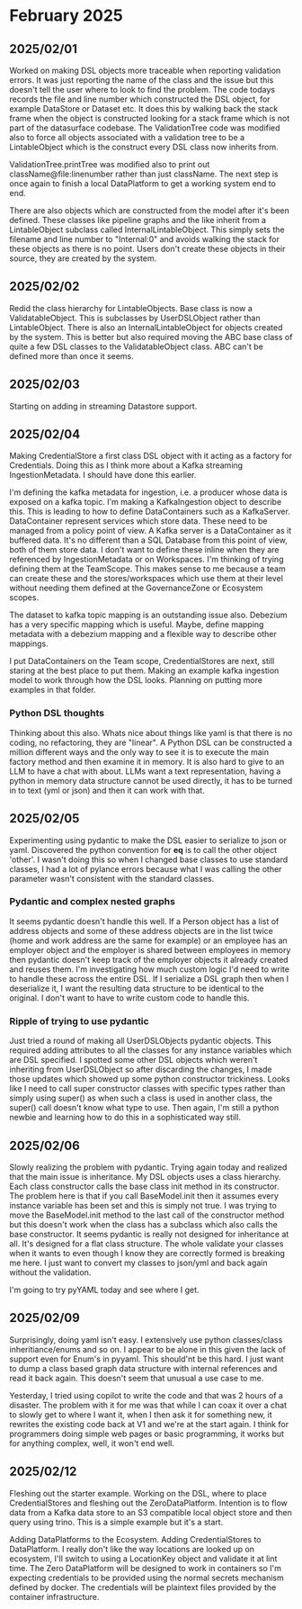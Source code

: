 # February 2025

## 2025/02/01

Worked on making DSL objects more traceable when reporting validation errors. It was just reporting the name of the class and the issue but this doesn't tell the user where to look to find the problem. The code todays records the file and line number which constructed the DSL object, for example DataStore or Dataset etc. It does this by walking back the stack frame when the object is constructed looking for a stack frame which is not part of the datasurface codebase. The ValidationTree code was modified also to force all objects associated with a validation tree to be a LintableObject which is the construct every DSL class now inherits from.

ValidationTree.printTree was modified also to print out className@file:linenumber rather than just className. The next step is once again to finish a local DataPlatform to get a working system end to end.

There are also objects which are constructed from the model after it's been defined. These classes like pipeline graphs and the like inherit from a LintableObject subclass called InternalLintableObject. This simply sets the filename and line number to "Internal:0" and avoids walking the stack for these objects as there is no point. Users don't create these objects in their source, they are created by the system.

## 2025/02/02

Redid the class hierarchy for LintableObjects. Base class is now a ValidatableObject. This is subclasses by UserDSLObject rather than LintableObject. There is also an InternalLintableObject for objects created by the system. This is better but also required moving the ABC base class of quite a few DSL classes to the ValidatableObject class. ABC can't be defined more than once it seems.

## 2025/02/03

Starting on adding in streaming Datastore support.

## 2025/02/04

Making CredentialStore a first class DSL object with it acting as a factory for Credentials. Doing this as I think more about a Kafka streaming IngestionMetadata. I should have done this earlier.

I'm defining the kafka metadata for ingestion, i.e. a producer whose data is exposed on a kafka topic. I'm making a KafkaIngestion object to describe this. This is leading to how to define DataContainers such as a KafkaServer. DataContainer represent services which store data. These need to be managed from a policy point of view. A Kafka server is a DataContainer as it buffered data. It's no different than a SQL Database from this point of view, both of them store data. I don't want to define these inline when they are referenced by IngestionMetadata or on Workspaces. I'm thinking of trying defining them at the TeamScope. This makes sense to me because a team can create these and the stores/workspaces which use them at their level without needing them defined at the GovernanceZone or Ecosystem scopes.

The dataset to kafka topic mapping is an outstanding issue also. Debezium has a very specific mapping which is useful. Maybe, define mapping metadata with a debezium mapping and a flexible way to describe other mappings.

I put DataContainers on the Team scope, CredentialStores are next, still staring at the best place to put them. Making an example kafka ingestion model to work through how the DSL looks. Planning on putting more examples in that folder.

### Python DSL thoughts

Thinking about this also. Whats nice about things like yaml is that there is no coding, no refactoring, they are "linear". A Python DSL can be constructed a million different ways and the only way to see it is to execute the main factory method and then examine it in memory. It is also hard to give to an LLM to have a chat with about. LLMs want a text representation, having a python in memory data structure cannot be used directly, it has to be turned in to text (yml or json) and then it can work with that.

## 2025/02/05

Experimenting using pydantic to make the DSL easier to serialize to json or yaml. Discovered the python convention for __eq__ is to call the other object 'other'. I wasn't doing this so when I changed base classes to use standard classes, I had a lot of pylance errors because what I was calling the other parameter wasn't consistent with the standard classes.

### Pydantic and complex nested graphs

It seems pydantic doesn't handle this well. If a Person object has a list of address objects and some of these address objects are in the list twice (home and work address are the same for example) or an employee has an employer object and the employer is shared between employees in memory then pydantic doesn't keep track of the employer objects it already created and reuses them. I'm investigating how much custom logic I'd need to write to handle these across the entire DSL. If I serialize a DSL graph then when I deserialize it, I want the resulting data structure to be identical to the original. I don't want to have to write custom code to handle this.

### Ripple of trying to use pydantic

Just tried a round of making all UserDSLObjects pydantic objects. This required adding attributes to all the classes for any instance variables which are DSL specified. I spotted some other DSL objects which weren't inheriting from UserDSLObject so after discarding the changes, I made those updates which showed up some python constructor trickiness. Looks like I need to call super constructor classes with specific types rather than simply using super() as when such a class is used in another class, the super() call doesn't know what type to use. Then again, I'm still a python newbie and learning how to do this in a sophisticated way still.

## 2025/02/06

Slowly realizing the problem with pydantic. Trying again today and realized that the main issue is inheritance. My DSL objects uses a class hierarchy. Each class constructor calls the base class init method in its constructor. The problem here is that if you call BaseModel.init then it assumes every instance variable has been set and this is simply not true. I was trying to move the BaseModel.init method to the last call of the constructor method but this doesn't work when the class has a subclass which also calls the base constructor. It seems pydantic is really not designed for inheritance at all. It's designed for a flat class structure. The whole validate your classes when it wants to even though I know they are correctly formed is breaking me here. I just want to convert my classes to json/yml and back again without the validation.

I'm going to try pyYAML today and see where I get.

## 2025/02/09

Surprisingly, doing yaml isn't easy. I extensively use python classes/class inheritiance/enums and so on. I appear to be alone in this given the lack of support even for Enum's in pyyaml. This should'nt be this hard. I just want to dump a class based graph data structure with internal references and read it back again. This doesn't seem that unusual a use case to me.

Yesterday, I tried using copilot to write the code and that was 2 hours of a disaster. The problem with it for me was that while I can coax it over a chat to slowly get to where I want it, when I then ask it for something new, it rewrites the existing code back at V1 and we're at the start again. I think for programmers doing simple web pages or basic programming, it works but for anything complex, well, it won't end well.

## 2025/02/12

Fleshing out the starter example. Working on the DSL, where to place CredentialStores and fleshing out the ZeroDataPlatform. Intention is to flow data from a Kafka data store to an S3 compatible local object store and then query using trino. This is a simple example but it's a start.

Adding DataPlatforms to the Ecosystem. Adding CredentialStores to DataPlatform. I really don't like the way locations are looked up on ecosystem, I'll switch to using a LocationKey object and validate it at lint time. The Zero DataPlatform will be designed to work in containers so I'm expecting credentials to be provided using the normal secrets mechanism defined by docker. The credentials will be plaintext files provided by the container infrastructure.
